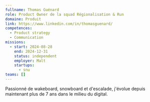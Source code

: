 ```yaml
---
fullname: Thomas Guénard
role: Product Owner de la squad Régionalisation & Run
domaine: Produit
link: https://www.linkedin.com/in/thomasguenard/
competences:
  - Product strategy
  - Communication
missions:
  - start: 2024-08-28
    end: 2024-12-31
    status: independent
    employer: Malt
    startups:
      - snu
teams: []
---
```

Passionné de wakeboard, snowboard et d'escalade, j'évolue depuis maintenant plus de 7 ans dans le milieu du digital.